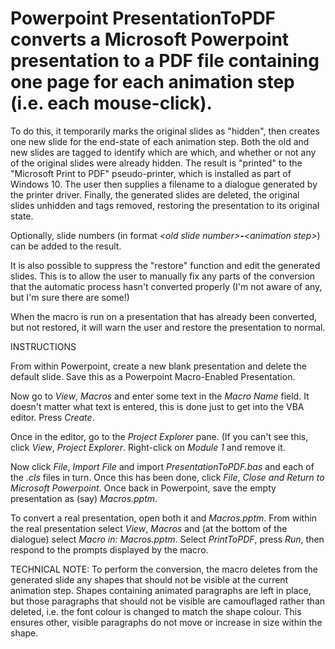 # Powerpoint PresentationToPDF converts a Microsoft Powerpoint presentation to a PDF file containing one page for each animation step (i.e. each mouse-click).
To do this, it temporarily marks the original slides as "hidden", then creates one new slide for the end-state of each animation step. Both the old and new slides are tagged to identify which are which, and whether or not any of the original slides were already hidden. The result is "printed" to the "Microsoft Print to PDF" pseudo-printer, which is installed as part of Windows 10. The user then supplies a filename to a dialogue generated by the printer driver. Finally, the generated slides are deleted, the original slides unhidden and tags removed, restoring the presentation to its original state.

Optionally, slide numbers (in format *\<old slide number\>**-**\<animation step\>*) can be added to the result.

It is also possible to suppress the "restore" function and edit the generated slides. This is to allow the user to manually fix any parts of the conversion that the automatic process hasn't converted properly (I'm not aware of any, but I'm sure there are some!)

When the macro is run on a presentation that has already been converted, but not restored, it will warn the user and restore the presentation to normal.

INSTRUCTIONS

From within Powerpoint, create a new blank presentation and delete the default slide. Save this as a Powerpoint Macro-Enabled Presentation.

Now go to *View*, *Macros* and enter some text in the *Macro Name* field. It doesn't matter what text is entered, this is done just to get into the VBA editor. Press *Create*.

Once in the editor, go to the *Project Explorer* pane. (If you can't see this, click *View*, *Project Explorer*. Right-click on *Module 1* and remove it.

Now click *File*, *Import File* and import *PresentationToPDF.bas* and each of the *.cls* files in turn. Once this has been done, click *File*, *Close and Return to Microsoft Powerpoint*. Once back in Powerpoint, save the empty presentation as (say) *Macros.pptm*.

To convert a real presentation, open both it and *Macros.pptm*. From within the real presentation select *View*, *Macros* and (at the bottom of the dialogue) select *Macro in: Macros.pptm*. Select *PrintToPDF*, press *Run*, then respond to the prompts displayed by the macro.

TECHNICAL NOTE: To perform the conversion, the macro deletes from the generated slide any shapes that should not be visible at the current animation step. Shapes containing animated paragraphs are left in place, but those paragraphs that should not be visible are camouflaged rather than deleted, i.e. the font colour is changed to match the shape colour. This ensures other, visible paragraphs do not move or increase in size within the shape.
